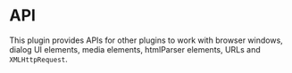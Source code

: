 # API

This plugin provides APIs for other plugins to work with browser windows, dialog UI elements, media elements, htmlParser elements, URLs and `XMLHttpRequest`.
